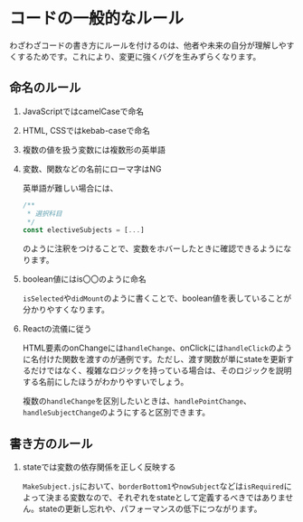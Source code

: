 # コードの一般的なルール
わざわざコードの書き方にルールを付けるのは、他者や未来の自分が理解しやすくするためです。これにより、変更に強くバグを生みずらくなります。
## 命名のルール
1. JavaScriptではcamelCaseで命名
2. HTML, CSSではkebab-caseで命名
3. 複数の値を扱う変数には複数形の英単語
4. 変数、関数などの名前にローマ字はNG

    英単語が難しい場合には、
    ```js
    /**
     * 選択科目
     */
    const electiveSubjects = [...]
    ```
    のように注釈をつけることで、変数をホバーしたときに確認できるようになります。
5. boolean値にはis〇〇のように命名

    `isSelected`や`didMount`のように書くことで、boolean値を表していることが分かりやすくなります。
6. Reactの流儀に従う

    HTML要素のonChangeには`handleChange`、onClickには`handleClick`のように名付けた関数を渡すのが通例です。ただし、渡す関数が単にstateを更新するだけではなく、複雑なロジックを持っている場合は、そのロジックを説明する名前にしたほうがわかりやすいでしょう。
    
    複数の`handleChange`を区別したいときは、`handlePointChange`、`handleSubjectChange`のようにすると区別できます。
## 書き方のルール
1. stateでは変数の依存関係を正しく反映する

    `MakeSubject.js`において、`borderBottom1`や`nowSubject`などは`isRequired`によって決まる変数なので、それぞれをstateとして定義するべきではありません。stateの更新し忘れや、パフォーマンスの低下につながります。